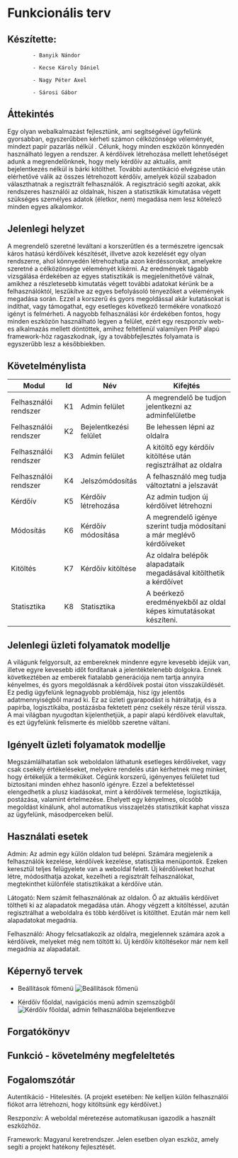 # Funkcionális terv 

## Készítette: 
            - Banyik Nándor

            - Kecse Károly Dániel
            
            - Nagy Péter Axel
           
            - Sárosi Gábor

## Áttekintés 
Egy olyan webalkalmazást fejlesztünk, ami segítségével ügyfelünk gyorsabban, egyszerűbben kérheti számon célközönsége véleményét, mindezt papír pazarlás nélkül . Célunk, hogy minden  eszközön könnyedén használható legyen a rendszer. A kérdőívek létrehozása mellett lehetőséget adunk a megrendelőnknek, hogy mely kérdőív az aktuális, amit bejelentkezés nélkül is bárki kitölthet. További autentikáció elvégzése után elérhetővé válik az összes létrehozott kérdőív, amelyek közül szabadon választhatnak a regisztrált felhasználók. A regisztráció segíti azokat, akik rendszeres használói az oldalnak, hiszen a statisztikák kimutatása végett szükséges személyes adatok (életkor, nem) megadása nem lesz kötelező minden egyes alkalomkor.

## Jelenlegi helyzet
A megrendelő szeretné leváltani a korszerűtlen és a természetre igencsak káros hatású kérdőívek készítését, illvetve azok kezelését egy olyan rendszerre, ahol könnyedén létrehozhatja azon kérdéssorokat, amelyekre szeretné a célközönsége véleményét kikérni. Az eredmények tágabb vizsgálása érdekében az egyes statisztikák is megjeleníthetővé válnak, amikhez a  részletesebb kimutatás végett további adatokat kérünk be a felhasználóktól, leszűkítve az egyes befolyásoló tényezőket a vélemények megadása során. Ezzel a korszerű és gyors megoldással akár kutatásokat is indíthat, vagy támogathat, egy esetleges következő termékére vonatkozó igényt is felmérheti. A nagyobb felhasználási kör érdekében fontos, hogy minden eszközön használható legyen a felület, ezért egy reszponzív web-es alkalmazás mellett döntöttek, amihez feltétlenül valamilyen PHP alapú framework-höz ragaszkodnak, így a továbbfejlesztés folyamata is egyszerűbb lesz a későbbiekben.

## Követelménylista

| Modul  | Id | Név | Kifejtés |
| ------------- | ------------- | ------------- | -------------|
| Felhasználói rendszer | K1  | Admin felület | A megrendelő be tudjon jelentkezni az adminfelületbe |
| Felhasználói rendszer | K2  | Bejelentkezési felület | Be lehessen lépni az oldalra |
| Felhasználói rendszer | K3  | Admin felület | A kitöltő egy kérdőív kitöltése után regisztrálhat az oldalra |
| Felhasználói rendszer | K4  | Jelszómódosítás | A felhasználó meg tudja változtatni a jelszavát |
| Kérdőív | K5  | Kérdőív létrehozása | Az admin tudjon új kérdőívet létrehozni |
| Módosítás  | K6  | Kérdőív módosítása | A megrendelő igénye szerint tudja módosítani a már meglévő kérdőíveket |
| Kitöltés | K7  | Kérdőív kitöltése | Az oldalra belépők alapadataik megadásával kitölthetik a kérdőívet |
| Statisztika  | K8  | Statisztika | A beérkező eredményekből az oldal képes kimutatásokat készíteni. |

## Jelenlegi üzleti folyamatok modellje

A világunk felgyorsult, az embereknek mindenre egyre kevesebb idejük van, illetve egyre kevesebb időt fordítanak a jelentéktelenebb dolgokra. Ennek következtében az emberek fiatalabb generációja nem tartja annyira kényelmes, és gyors megoldásnak a kérdőívek postai úton visszaküldését. Ez pedig ügyfelünk legnagyobb problémája, hisz így jelentős adatmennyiségből marad ki. Ez az üzleti gyarapodást is hátráltatja, és a papírba, logisztikába, postázásba fektetett pénz csekély része térül vissza. A mai világban nyugodtan kijelenthetjük, a papír alapú kérdőívek elavultak, és ezt ügyfelünk felismerte és mielőbb szeretne váltani.

## Igényelt üzleti folyamatok modellje

Megszámlálhatatlan sok weboldalon láthatunk esetleges kérdőíveket, vagy csak csekély értékeléseket, melyekre rendelés után kérhetnek meg minket, hogy értékeljük a terméküket. Cégünk korszerű, igényenyes felületet tud biztosítani minden ehhez hasonló igényre. Ezzel a befektetéssel elengedhetik a plusz kiadásokat, mint a kérdőívek termelése, logisztikája, postázása, valamint értelmezése. Ehelyett egy kényelmes, olcsóbb megoldást kínálunk, ahol automatikus visszajelzés statisztikát kaphat vissza az ügyfelünk, másodperceken belül.

## Használati esetek

Admin: Az admin egy külön oldalon tud belépni. Számára megjelenik a felhasználók kezelése, kérdőívek kezelése,
statisztika menüpontok. 
Ezeken keresztül teljes felügyelete van a weboldal felett.
Új kérdőíveket hozhat létre, módosíthatja azokat, kezelheti a regisztrált felhasználókat,
megtekinthet különféle statisztikákat a kérdőíve után.

Látogató: Nem számít felhasználónak az oldalon. 
Ő az aktuális kérdőívet töltheti ki az alapadatok megadása után. 
Ahogy végzett a kitöltéssel, azután regisztrálhat a weboldalra és több kérdőívet is kitölthet. 
Ezután már nem kell alapadatokat megadnia.

Felhasználó: Ahogy felcsatlakozik az oldalra, megjelennek számára azok a kérdőívek, melyeket még nem töltött ki. Új kérdőív kitöltésekor már nem kell megadnia az alapadatait.


## Képernyő tervek

- Beállítások főmenü
![Beállítások főmenü](https://i.imgur.com/VrUDdz5.png)

- Kérdőív főoldal, navigációs menü admin szemszögből
![Kérdőív főoldal, admin felhasználóba bejelentkezve](https://i.imgur.com/qlN4DWo.png)

## Forgatókönyv

## Funkció - követelmény megfeleltetés

## Fogalomszótár

Autentikáció - Hitelesítés. (A projekt esetében: Ne kelljen külön felhasználói fiókot arra létrehozni, hogy kitöltsünk egy kérdőívet.)

Reszponzív: A weboldal méretezése automatikusan igazodik a használt eszközhöz.

Framework: Magyarul keretrendszer. Jelen esetben olyan eszköz, amely segíti a projekt hatékony fejlesztését.
